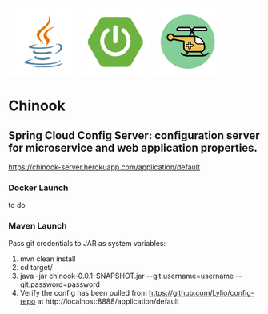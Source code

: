 ![Java](https://github.com/Lylio/helper-repo/blob/master/img/logos/java.png)
![Spring Boot](https://github.com/Lylio/helper-repo/blob/master/img/logos/spring-boot.png)
![Chinook](https://github.com/Lylio/helper-repo/blob/master/img/logos/chinook.png)

# Chinook
## Spring Cloud Config Server: configuration server for microservice and web application properties.

https://chinook-server.herokuapp.com/application/default

### Docker Launch
to do
 
### Maven Launch
 Pass git credentials to JAR as system variables:
 1. mvn clean install
 2. cd target/
 3. java -jar chinook-0.0.1-SNAPSHOT.jar --git.username=username --git.password=password
 4. Verify the config has been pulled from https://github.com/Lylio/config-repo
at http://localhost:8888/application/default
